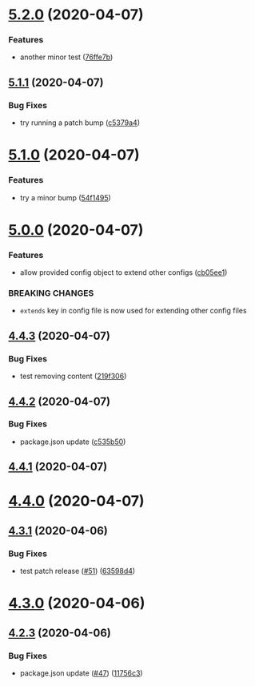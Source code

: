 # [5.2.0](https://github.com/speed-e/componentlibrary/compare/v5.1.1...v5.2.0) (2020-04-07)


### Features

* another minor test ([76ffe7b](https://github.com/speed-e/componentlibrary/commit/76ffe7b43278284851cdc74a80cc963557876953))

## [5.1.1](https://github.com/speed-e/componentlibrary/compare/v5.1.0...v5.1.1) (2020-04-07)


### Bug Fixes

* try running a patch bump ([c5379a4](https://github.com/speed-e/componentlibrary/commit/c5379a4d617626ac9cf1c44ad0918488875e993c))

# [5.1.0](https://github.com/speed-e/componentlibrary/compare/v5.0.0...v5.1.0) (2020-04-07)


### Features

* try a minor bump ([54f1495](https://github.com/speed-e/componentlibrary/commit/54f149552a21e58af7541f89345606a2839bb3ff))

# [5.0.0](https://github.com/speed-e/componentlibrary/compare/v4.4.3...v5.0.0) (2020-04-07)


### Features

* allow provided config object to extend other configs ([cb05ee1](https://github.com/speed-e/componentlibrary/commit/cb05ee100f23ab5e5ba23c5810613f85fe874789))


### BREAKING CHANGES

* `extends` key in config file is now used for extending other config files

## [4.4.3](https://github.com/speed-e/componentlibrary/compare/v4.4.2...v4.4.3) (2020-04-07)


### Bug Fixes

* test removing content ([219f306](https://github.com/speed-e/componentlibrary/commit/219f306a4050b4366bfbd475ed70457b4453022f))

## [4.4.2](https://github.com/speed-e/componentlibrary/compare/v4.4.1...v4.4.2) (2020-04-07)


### Bug Fixes

* package.json update ([c535b50](https://github.com/speed-e/componentlibrary/commit/c535b50ab96a3a5dbc8153a0e1ce5d0eb48329f0))

## [4.4.1](https://github.com/speed-e/componentlibrary/compare/v4.4.0...v4.4.1) (2020-04-07)

# [4.4.0](https://github.com/speed-e/componentlibrary/compare/v4.3.1...v4.4.0) (2020-04-07)

## [4.3.1](https://github.com/speed-e/componentlibrary/compare/v4.3.0...v4.3.1) (2020-04-06)


### Bug Fixes

* test patch release ([#51](https://github.com/speed-e/componentlibrary/issues/51)) ([63598d4](https://github.com/speed-e/componentlibrary/commit/63598d4880b14a30d4579a642430e28ff00fa19b))

# [4.3.0](https://github.com/speed-e/componentlibrary/compare/v4.2.3...v4.3.0) (2020-04-06)

## [4.2.3](https://github.com/speed-e/componentlibrary/compare/v4.2.2...v4.2.3) (2020-04-06)


### Bug Fixes

* package.json update ([#47](https://github.com/speed-e/componentlibrary/issues/47)) ([11756c3](https://github.com/speed-e/componentlibrary/commit/11756c37b8b8cea953acfd56cd3baa9f2fbcfc45))
